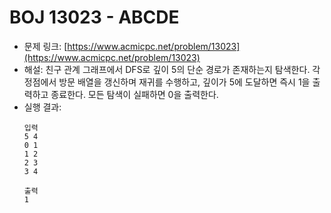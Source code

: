 # BOJ 13023 - ABCDE

- 문제 링크: [https://www.acmicpc.net/problem/13023](https://www.acmicpc.net/problem/13023)
- 해설: 친구 관계 그래프에서 DFS로 깊이 5의 단순 경로가 존재하는지 탐색한다. 각 정점에서 방문 배열을 갱신하며 재귀를 수행하고, 깊이가 5에 도달하면 즉시 1을 출력하고 종료한다. 모든 탐색이 실패하면 0을 출력한다.
- 실행 결과:
  ```text
  입력
  5 4
  0 1
  1 2
  2 3
  3 4

  출력
  1
  ```
